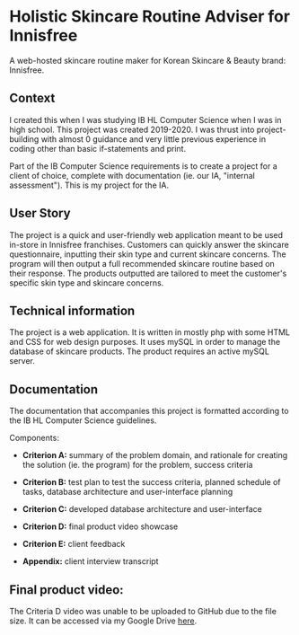 # Holistic Skincare Routine Adviser for Innisfree

A web-hosted skincare routine maker for Korean Skincare & Beauty brand: Innisfree.

## Context

I created this when I was studying IB HL Computer Science when I was in high school. This project was created 2019-2020. I was thrust into project-building with almost 0 guidance and very little previous experience in coding other than basic if-statements and print.

Part of the IB Computer Science requirements is to create a project for a client of choice, complete with documentation (ie. our IA, "internal assessment"). This is my project for the IA.

## User Story

The project is a quick and user-friendly web application meant to be used in-store in Innisfree franchises. Customers can quickly answer the skincare questionnaire, inputting their skin type and current skincare concerns. The program will then output a full recommended skincare routine based on their response. The products outputted are tailored to meet the customer's specific skin type and skincare concerns.

## Technical information

The project is a web application. It is written in mostly php with some HTML and CSS for web design purposes. It uses mySQL in order to manage the database of skincare products. The product requires an active mySQL server.

## Documentation

The documentation that accompanies this project is formatted according to the IB HL Computer Science guidelines.

Components:

-   **Criterion A:** summary of the problem domain, and rationale for creating the solution (ie. the program) for the problem, success criteria

-   **Criterion B:** test plan to test the success criteria, planned schedule of tasks, database architecture and user-interface planning

-   **Criterion C:** developed database architecture and user-interface

-   **Criterion D:** final product video showcase

-   **Criterion E:** client feedback

-   **Appendix:** client interview transcript

## Final product video:

The Criteria D video was unable to be uploaded to GitHub due to the file size. It can be accessed via my Google Drive [here](https://drive.google.com/file/d/1UQUpqVlsjAryNI3epNZ-i0EmDT4MAFCz/view?usp=sharing).

